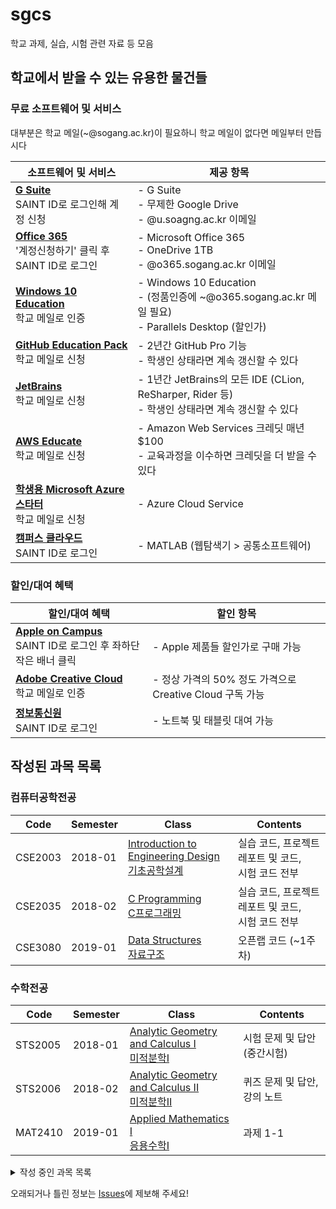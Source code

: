 # sgcs

학교 과제, 실습, 시험 관련 자료 등 모음

## 학교에서 받을 수 있는 유용한 물건들

### 무료 소프트웨어 및 서비스

대부분은 학교 메일(~@sogang.ac.kr)이 필요하니 학교 메일이 없다면 메일부터 만듭시다

| 소프트웨어 및 서비스                                         | 제공 항목                                                    |
| ------------------------------------------------------------ | ------------------------------------------------------------ |
| **[G Suite](http://u.sogang.ac.kr/account/user/authenticateLogin.do)**<br />SAINT ID로 로그인해 계정 신청 | - G Suite<br />- 무제한 Google Drive<br />- @u.soagng.ac.kr 이메일 |
| **[Office 365](https://o365.sogang.ac.kr)**<br />'계정신청하기' 클릭 후 SAINT ID로 로그인 | - Microsoft Office 365<br />- OneDrive 1TB<br />- @o365.sogang.ac.kr 이메일 |
| **[Windows 10 Education](https://sogang.onthehub.com)**<br />학교 메일로 인증 | - Windows 10 Education<br />- (정품인증에 ~@o365.sogang.ac.kr 메일 필요)<br />- Parallels Desktop (할인가) |
| **[GitHub Education Pack](https://education.github.com/pack)**<br />학교 메일로 신청 | - 2년간 GitHub Pro 기능<br />- 학생인 상태라면 계속 갱신할 수 있다 |
| **[JetBrains](https://www.jetbrains.com/student/)**<br />학교 메일로 신청 | - 1년간 JetBrains의 모든 IDE (CLion, ReSharper, Rider 등)<br />- 학생인 상태라면 계속 갱신할 수 있다 |
| **[AWS Educate](https://aws.amazon.com/ko/education/awseducate)**<br />학교 메일로 신청 | - Amazon Web Services 크레딧 매년 $100<br />- 교육과정을 이수하면 크레딧을 더 받을 수 있다 |
| **[학생용 Microsoft Azure 스타터](https://azure.microsoft.com/ko-kr/offers/ms-azr-0144p/)**<br />학교 메일로 신청 | - Azure Cloud Service                                        |
| **[캠퍼스 클라우드](https://scloud.sogang.ac.kr)**<br />SAINT ID로 로그인 | - MATLAB (웹탐색기 > 공통소프트웨어)                         |

### 할인/대여 혜택

| 할인/대여 혜택                                               | 할인 항목                                                |
| ------------------------------------------------------------ | -------------------------------------------------------- |
| **[Apple on Campus](http://online.sogang.ac.kr/@online/login.asp)**<br />SAINT ID로 로그인 후 좌하단 작은 배너 클릭 | - Apple 제품들 할인가로 구매 가능                        |
| **[Adobe Creative Cloud](https://www.adobe.com/kr/creativecloud/buy/students.html)**<br />학교 메일로 인증 | - 정상 가격의 50% 정도 가격으로 Creative Cloud 구독 가능 |
| **[정보통신원](http://online.sogang.ac.kr/@online/login.asp)**<br />SAINT ID로 로그인 | - 노트북 및 태블릿 대여 가능                             |

## 작성된 과목 목록

### 컴퓨터공학전공

| Code    | Semester | Class                                         | Contents |
| ------- | -------- | --------------------------------------------- | -------- |
| CSE2003 | 2018-01  | [Introduction to Engineering Design<br>기초공학설계](/CSE2003%20Introduction%20to%20Engineering%20Design) | 실습 코드, 프로젝트 레포트 및 코드,<br>시험 코드 전부 |
| CSE2035 | 2018-02  | [C Programming<br>C프로그래밍](/CSE2035%20C%20Programming) | 실습 코드, 프로젝트 레포트 및 코드,<br>시험 코드 전부 |
| CSE3080 | 2019-01  | [Data Structures<br>자료구조](/CSE3080%20Data%20Structures) | 오픈랩 코드 (~1주차) |

### 수학전공

| Code    | Semester | Class                                         | Contents |
| ------- | -------- | --------------------------------------------- | -------- |
| STS2005 | 2018-01  | [Analytic Geometry and Calculus I<br>미적분학I](/STS2005%20Analytic%20Geometry%20and%20Calculus%20I) | 시험 문제 및 답안 (중간시험) |
| STS2006 | 2018-02  | [Analytic Geometry and Calculus II<br>미적분학II](/STS2006%20Analytic%20Geometry%20and%20Calculus%20II) | 퀴즈 문제 및 답안, 강의 노트 |
| MAT2410 | 2019-01  | [Applied Mathematics I<br>응용수학I](/MAT2410%20Applied%20Mathematics%20I) | 과제 1-1 |

<details><summary>작성 중인 과목 목록</summary>

### 컴퓨터공학전공

| Code    | Semester | Class                                         | Contents |
| ------- | -------- | --------------------------------------------- | -------- |
| CSE3030 | 2019-01  | Assembly Programming<br>어셈블리 프로그래밍 | 강의 노트 |
| CSE3080 | 2019-01  | [Data Structures<br>자료구조](/CSE3080%20Data%20Structures) | 오픈랩 코드 |
| CSE3013 | 2019-01  | Computer Science and Engineering Laboratory I<br>컴퓨터공학 설계 및 실험 I | 실습 및 과제 코드, 보고서 전부 |

### 수학전공

| Code    | Semester | Class                                         | Contents |
| ------- | -------- | --------------------------------------------- | -------- |
| STS2005 | 2018-01  | [Analytic Geometry and Calculus I<br>미적분학I](/STS2005%20Analytic%20Geometry%20and%20Calculus%20I) | 퀴즈 문제 및 답안, 시험 문제 및 답안 (기말시험) |
| STS2006 | 2018-02  | [Analytic Geometry and Calculus II<br>미적분학II](/STS2006%20Analytic%20Geometry%20and%20Calculus%20II) | 시험 문제 및 답안 |
| MAT2110 | 2019-01  | Introduction to Linear Algebra<br>선형대수학 | 강의 노트 |
| MAT2410 | 2019-01  | [Applied Mathematics I<br>응용수학I](/MAT2410%20Applied%20Mathematics%20I) | 과제 전부, 강의 노트 |

</details>

오래되거나 틀린 정보는 [Issues](https://github.com/shiftpsh/sgcs/issues)에 제보해 주세요!
